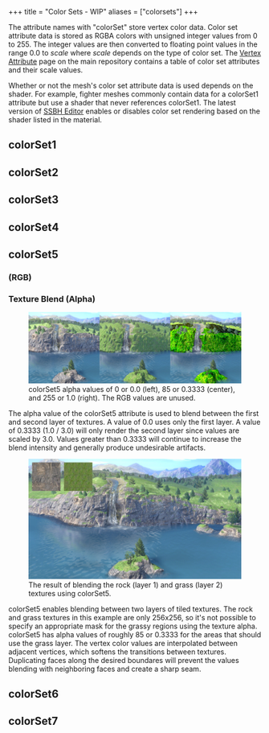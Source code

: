 +++
title = "Color Sets - WIP"
aliases = ["colorsets"]
+++

The attribute names with "colorSet" store vertex color data. Color set attribute data is stored as RGBA colors with unsigned integer values from 0 to 255. The integer values are then converted to floating point values in the range 0.0 to *scale* where *scale* depends on the type of color set. The [Vertex Attribute](https://github.com/ScanMountGoat/Smush-Material-Research/blob/master/Vertex%20Attributes.md#color-set-attributes) page on the main repository contains a table of color set attributes and their scale values.

Whether or not the mesh's color set attribute data is used depends on the shader. For example, fighter meshes commonly contain data for a colorSet1 attribute but use a shader that never references colorSet1. The latest version of [SSBH Editor](https://github.com/ScanMountGoat/ssbh_editor/releases) enables or disables color set rendering based on the shader listed in the material. 

## colorSet1

## colorSet2

## colorSet3

## colorSet4

## colorSet5
### (RGB)

### Texture Blend (Alpha)
<figure class="figure">
    <img src="colorset5.jpg" height="auto" width="auto">
    <figcaption class="figure-caption text-center">colorSet5 alpha values of 0 or 0.0 (left), 85 or 0.3333 (center), and 255 or 1.0 (right). The RGB values are unused.</figcaption>
</figure>
The alpha value of the colorSet5 attribute is used to blend between the first and second layer of textures. A value of 0.0 uses only the first layer. A value of 0.3333 (1.0 / 3.0) will only render the second layer since values are scaled by 3.0. Values greater than 0.3333 will continue to increase the blend intensity and generally produce undesirable artifacts.

<figure class="figure">
    <img src="colorset5_blend.jpg" height="auto" width="auto">
    <figcaption class="figure-caption text-center">The result of blending the rock (layer 1) and grass (layer 2) textures using colorSet5.</figcaption>
</figure>
colorSet5 enables blending between two layers of tiled textures. The rock and grass textures in this example are only 256x256, so it's not possible to specify an appropriate mask for the grassy regions using the texture alpha. colorSet5 has alpha values of roughly 85 or 0.3333 for the areas that should use the grass layer. The vertex color values are interpolated between adjacent vertices, which softens the transitions between textures. Duplicating faces along the desired boundares will prevent the values blending with neighboring faces and create a sharp seam.

## colorSet6

## colorSet7